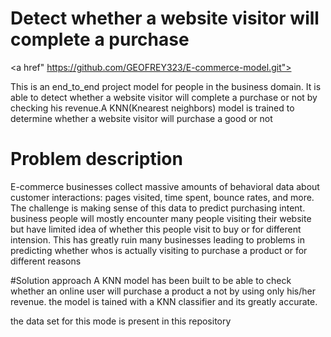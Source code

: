 # Detect whether a website visitor will complete a purchase
<a href" https://github.com/GEOFREY323/E-commerce-model.git">

This is an end_to_end project model for  people in the business domain. It is able to detect whether a website visitor will complete a purchase or not by checking his revenue.A KNN(Knearest neighbors) model is trained to determine whether a website visitor will purchase a good or not

# Problem description

E-commerce businesses collect massive amounts of behavioral data about customer interactions: pages visited, time spent, bounce rates, and more. The challenge is making sense of this data to predict purchasing intent. 
business people will mostly encounter many people visiting their website but have limited idea of whether this people visit to buy or for different intension. This has greatly ruin many businesses leading to problems in predicting whether whos is actually visiting to purchase a product or for different reasons

#Solution approach
 A KNN model has been built to be able to check whether an online user will purchase a product a not by using only his/her revenue. the model is tained with a KNN classifier and its greatly accurate.

 the data set for this mode is present in this repository


